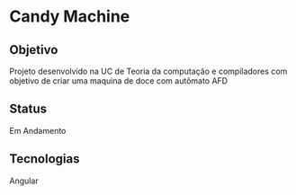 # Candy Machine

## Objetivo
Projeto desenvolvido na UC de Teoria da computação e compiladores com objetivo de criar uma maquina de doce com autômato AFD

## Status
Em Andamento

## Tecnologias
Angular
